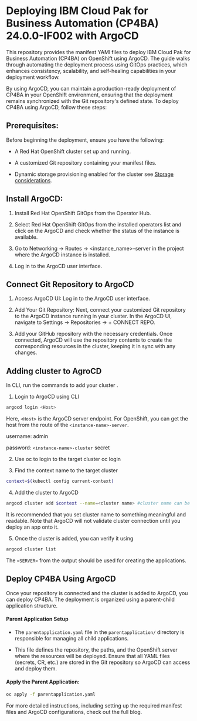# Deploying IBM Cloud Pak for Business Automation (CP4BA) 24.0.0-IF002 with ArgoCD
This repository provides the manifest YAMl files to deploy IBM Cloud Pak for Business Automation (CP4BA) on OpenShift using ArgoCD. The guide walks through automating the deployment process using GitOps practices, which enhances consistency, scalability, and self-healing capabilities in your deployment workflow.

By using ArgoCD, you can maintain a production-ready deployment of CP4BA in your OpenShift environment, ensuring that the deployment remains synchronized with the Git repository's defined state.
To deploy CP4BA using ArgoCD, follow these steps:

## Prerequisites:

Before beginning the deployment, ensure you have the following:

- A Red Hat OpenShift cluster set up and running.

- A customized Git repository containing your manifest files.

- Dynamic storage provisioning enabled for the cluster see [Storage considerations](https://www.ibm.com/docs/en/cloud-paks/cp-biz-automation/24.0.0?topic=pcmppd-storage-considerations).

## Install ArgoCD:

1. Install Red Hat OpenShift GitOps from the Operator Hub.

2. Select Red Hat OpenShift GitOps from the installed operators list and click on the ArgoCD and check whether the status of the instance is available.

3. Go to Networking → Routes → <instance_name>-server in the project where the ArgoCD instance is installed.

4. Log in to the ArgoCD user interface.

## Connect Git Repository to ArgoCD
1. Access ArgoCD UI: Log in to the ArgoCD user interface. 

2. Add Your Git Repository: Next, connect your customized Git repository to the ArgoCD instance running in your cluster. In the ArgoCD UI, navigate to Settings →  Repositories → + CONNECT REPO.

3. Add your GitHub repository with the necessary credentials. Once connected, ArgoCD will use the repository contents to create the corresponding resources in the cluster, keeping it in sync with any changes.

## Adding cluster to AgroCD 

In CLI, run the commands to add your cluster .

1. Login to ArgoCD using CLI

```sh
argocd login <Host>
```

Here, ```<Host>``` is the ArgoCD server endpoint. For OpenShift, you can get the host from the route of the ```<instance-name>-server```.

username: admin

password: ```<instance-name>-cluster```  secret 

2. Use oc to login to the target cluster oc login

3. Find the context name to the target cluster

```sh
context=$(kubectl config current-context)
```

4. Add the cluster to ArgoCD

```sh
argocd cluster add $context --name=<cluster name> #cluster name can be arbitrary string
```
It is recommended that you set cluster name to something meaningful and readable. Note that ArgoCD will not validate cluster connection until you deploy an app onto it.

5. Once the cluster is added, you can verify it using

```sh
argocd cluster list
```
The ```<SERVER>``` from the output should be used for creating the applications.

## Deploy CP4BA Using ArgoCD

Once your repository is connected and the cluster is added to ArgoCD, you can deploy CP4BA. The deployment is organized using a parent-child application structure.

#### Parent Application Setup
- The ```parentapplication.yaml``` file in the ```parentapplication/``` directory is responsible for managing all child applications.

- This file defines the repository, the paths, and the OpenShift server where the resources will be deployed. Ensure that all YAML files (secrets, CR, etc.) are stored in the Git repository so ArgoCD can access and deploy them.

#### Apply the Parent Application:
```sh
oc apply -f parentapplication.yaml
```
For more detailed instructions, including setting up the required manifest files and ArgoCD configurations, check out the full blog.
